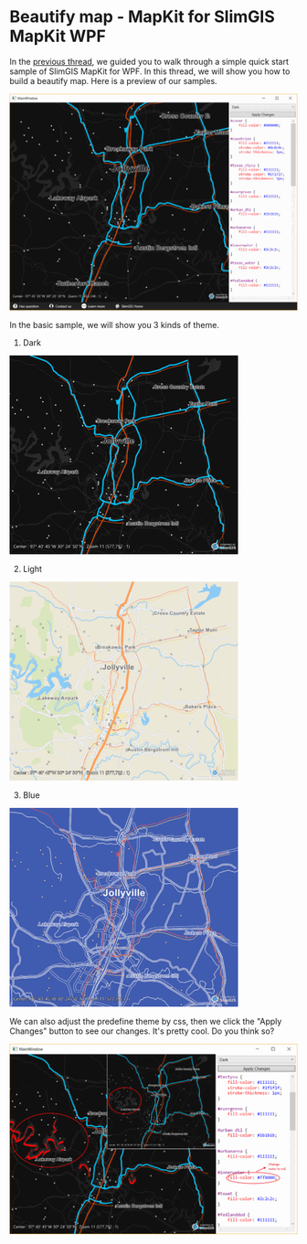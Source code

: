 # Beautify map - MapKit for SlimGIS MapKit WPF
In the [previous thread](https://github.com/SlimGIS/QuickstartSampleForWPF), we guided you to walk through a simple quick start sample of SlimGIS MapKit for WPF. In this thread, we will show you how to build a beautify map. Here is a preview of our samples.

![wpf-preview-view](https://github.com/SlimGIS/BeautifyMapForWpf/blob/master/Screenshots/Screenshot-Preview.png)

In the basic sample, we will show you 3 kinds of theme.
1. Dark

![wpf-dark-view](https://github.com/SlimGIS/BeautifyMapForWpf/blob/master/Screenshots/Screenshot-Dark.png)

2. Light

![wpf-light-view](https://github.com/SlimGIS/BeautifyMapForWpf/blob/master/Screenshots/Screenshot-Light.png)

3. Blue

![wpf-blue-view](https://github.com/SlimGIS/BeautifyMapForWpf/blob/master/Screenshots/Screenshot-Blue.png)

We can also adjust the predefine theme by css, then we click the "Apply Changes" button to see our changes. It's pretty cool. Do you think so?

![wpf-custom-view](https://github.com/SlimGIS/BeautifyMapForWpf/blob/master/Screenshots/Screenshot-Custom.png)
